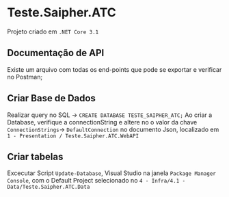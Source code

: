 # Teste.Saipher.ATC

Projeto criado em `.NET Core 3.1`

## Documentação de API

Existe um arquivo com todas os end-points que pode se exportar e verificar no Postman;

## Criar Base de Dados

Realizar query no SQL -> `CREATE DATABASE TESTE_SAIPHER_ATC;`
Ao criar a Database, verifique a connectionString e altere no o valor da chave `ConnectionStrings`-> `DefaultConnection` no documento Json, localizado em `1 - Presentation / Teste.Saipher.ATC.WebAPI` 

## Criar tabelas

Excecutar Script `Update-Database`, Visual Studio na janela `Package Manager Console`, com o Default Project selecionado no `4 - Infra/4.1 - Data/Teste.Saipher.ATC.Data`
